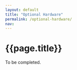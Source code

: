 ```yaml
---
layout: default
title: "Optional Hardware"
permalink: /optional-hardware/
nav:
---
```


# {{page.title}}

To be completed.